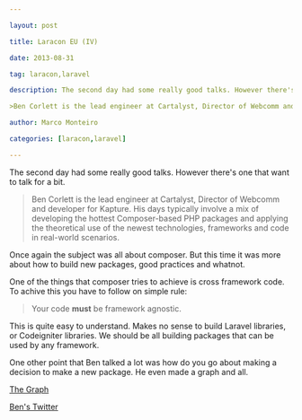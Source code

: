 ---
layout: post
title: Laracon EU (IV)
date: 2013-08-31
tag: laracon,laravel
description: The second day had some really good talks. However there's one that want to talk for a bit. 

>Ben Corlett is the lead engineer at Cartalyst, Director of Webcomm and
author: Marco Monteiro
categories: [laracon,laravel]
---

The second day had some really good talks. However there's one that want to talk for a bit. 

>Ben Corlett is the lead engineer at Cartalyst, Director of Webcomm and developer for Kapture. His days typically involve a mix of developing the hottest Composer-based PHP packages and applying the theoretical use of the newest technologies, frameworks and code in real-world scenarios.

<!--more-->

Once again the subject was all about composer. But this time it was more about how to build new packages, good practices and whatnot. 

One of the things that composer tries to achieve is cross framework code. To achive this you have to follow on simple rule: 

> Your code **must** be framework agnostic.

This is quite easy to understand. Makes no sense to build Laravel libraries, or Codeigniter libraries. We should be all building packages that can be used by any framework.

One other point that Ben talked a lot was how do you go about making a decision to make a new package. He even made a graph and all. 

[<i class="icon-external-link"></i>  The Graph](https://twitter.com/marcogmonteiro/status/373756031899549697)

[<i class="icon-twitter"></i> Ben's Twitter](https://twitter.com/ben_corlett)